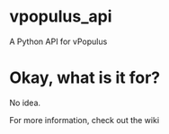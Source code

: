 # vpopulus_api
A Python API for vPopulus

# Okay, what is it for?
No idea.

For more information, check out the wiki
